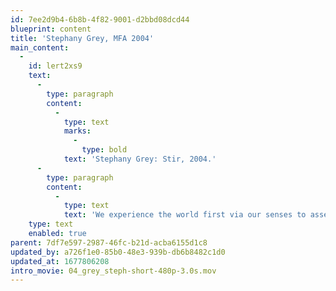 ```yaml
---
id: 7ee2d9b4-6b8b-4f82-9001-d2bbd08dcd44
blueprint: content
title: 'Stephany Grey, MFA 2004'
main_content:
  -
    id: lert2xs9
    text:
      -
        type: paragraph
        content:
          -
            type: text
            marks:
              -
                type: bold
            text: 'Stephany Grey: Stir, 2004.'
      -
        type: paragraph
        content:
          -
            type: text
            text: 'We experience the world first via our senses to assemble the meaning of things and our own relationships to them. This thesis explores particularly what happens when this awareness engages our curiosity and confronts us with the unexpected. Expectations must be challenged for unexpected meetings of the senses are conduits to explore what we have grown accustomed to, yielding new relationships and therefore new insights. These principles of this thesis are explored through work in exhibition, environmental and book design. As a participant of these conveniences, I understand their use. As a designer, I want to counterbalance their effects. As a result, a richer experience unfolds for both audience and designer.'
    type: text
    enabled: true
parent: 7df7e597-2987-46fc-b21d-acba6155d1c8
updated_by: a726f1e0-85b0-48e3-939b-db6b8482c1d0
updated_at: 1677806208
intro_movie: 04_grey_steph-short-480p-3.0s.mov
---
```

